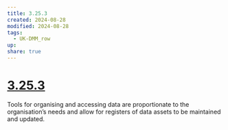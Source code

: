 ```yaml
---
title: 3.25.3
created: 2024-08-28
modified: 2024-08-28
tags:
  - UK-DMM_row
up: 
share: true
---
```

# [3.25.3](3.25.3.md)

Tools for organising and accessing data are proportionate to the organisation’s needs and allow for registers of data assets to be maintained and updated.
